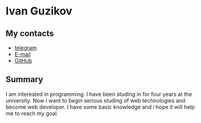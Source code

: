 # Ivan Guzikov

## My contacts

* [telegram](http://t.me/gooanq)  
* [E-mail](mailto:rawzyxhz@gmail.com)  
* [GitHub](https://github.com/gooanq)

## Summary

I am interested in programming. I have been studing in for four years at the university. Now I want to begin serious studing of web technologies and become web developer. I have some basic knowledge and i hope it will help me to reach my goal.

